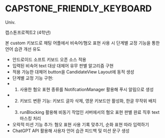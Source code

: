 # CAPSTONE_FRIENDLY_KEYBOARD
Univ.

캡스톤프로젝트2 (4학년)

본 custom 키보드로 채팅 어플에서 비속어/혐오 표현 사용 시 단계별 교정 기능을 통한 언어 습관 개선 유도

- 안드로이드 소프트 키보드 오픈 소스 적용
- 입력된 비속어 text 대상 대체어 유무 판별 알고리즘 구현
- 적용 가능한 대체어 button을 CandidateView Layout에 동적 생성
- 단계별 교정 기능 구현:
- 1) 사용한 혐오 표현 종류를 NotifcationManager 활용해 푸시 알림으로 생성
- 2) 키보드 변환 기능: 키보드 글자 삭제, 영문 키보드만 활성화, 한글 무작위 배치
- 3) runBlocking 활용해 비동기 작업인 서버에서의 혐오 표현 판별 완료 직후 text 마스킹 처리
- 오락적 미션 기능 추가: 혐오 표현 사용 기록 맞추기, 순화 표현 따라 입력하기
- ChatGPT API 활용해 사용자 언어 습관 피드백 및 미션 문구 생성
